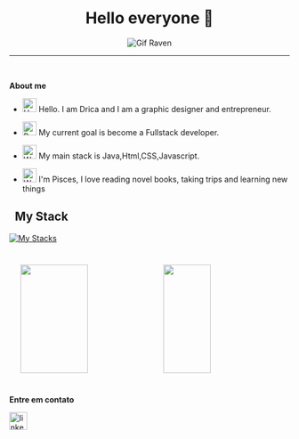 <h1 align="center"> <strong>Hello everyone </strong> 👋</h1> 
<div align="center">
<img src="https://i.gifer.com/2K6.gif" alt="Gif Raven">

------------

<!-- ![Gif Raven](https://i.gifer.com/2K6.gif)-->
</div>
<br>

<div>
<p><strong>About me</strong></p>

- <img src="https://raw.githubusercontent.com/Tarikul-Islam-Anik/Animated-Fluent-Emojis/master/Emojis/Hand%20gestures/Hand%20with%20Fingers%20Splayed%20Light%20Skin%20Tone.png" alt="Hand with Fingers Splayed Light Skin Tone" width="25" height="25" /> Hello. I am Drica and I am a graphic designer and entrepreneur. <br />

- <img src="https://raw.githubusercontent.com/Tarikul-Islam-Anik/Animated-Fluent-Emojis/master/Emojis/Hand%20gestures/Brain.png" alt="Brain" width="25" height="25" /> My current goal is become a Fullstack developer.<br />

- <img src="https://raw.githubusercontent.com/Tarikul-Islam-Anik/Animated-Fluent-Emojis/refs/heads/master/Emojis/People%20with%20professions/Woman%20Technologist%20Light%20Skin%20Tone.png" alt="Woman Technologist Light Skin Tone" width="25" height="25" /> My main stack is Java,Html,CSS,Javascript.<br />

- <img src="https://raw.githubusercontent.com/Tarikul-Islam-Anik/Animated-Fluent-Emojis/refs/heads/master/Emojis/People%20with%20professions/Girl%20Light%20Skin%20Tone.png" alt="Woman Light Skin Tone" width="25" height="25" /> I'm Pisces, I love reading novel books, taking trips and learning new things <br />

</div>

## &nbsp; My Stack

[![My Stacks](https://skillicons.dev/icons?i=java,python,js,html,css,angular,nodejs,git,github,mysql)](https://skillicons.dev)

#


<div style="display: flex; justify-content: center; align-items: center; gap: 10px; flex-wrap: wrap;">

  <img width="49%" height="195px" src="https://github-readme-stats.vercel.app/api?username=iamdrica&show_icons=true&count_private=true&title_color=80F7D4&icon_color=9d00ff&text_color=c9d1d9&bg_color=0d1117&border_color=fff0" />

  <img width="41%" height="195px" src="https://github-readme-stats.vercel.app/api/top-langs/?username=iamdrica&layout=compact&title_color=80F7D4&text_color=fff&bg_color=0d1117&border_color=fff0" />

</div>

#

<p><strong>Entre em contato</strong></p>

<div align="left">
  <a href="https://www.linkedin.com/in/edrienecouto/" ><img src="https://img.shields.io/static/v1?message=LinkedIn&logo=linkedin&label=&color=0077B5&logoColor=white&labelColor=&style=for-the-badge" height="32" alt="linkedin logo" style="display: inline-block;" /></a>
</div>

#